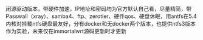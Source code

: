 闭源驱动版本，带硬件加速，IP地址和密码均为官方默认自己看，尽量精简，带Passwall（xray）、samba4、ftp、zerotier、硬件qos、硬盘休眠，用antfs在5.4内核对挂载ntfs硬盘最友好，分有docker和无docker两个版本，也提供ntfs3版本作为实验，未来仅在immortalwrt源码更新时才更新
